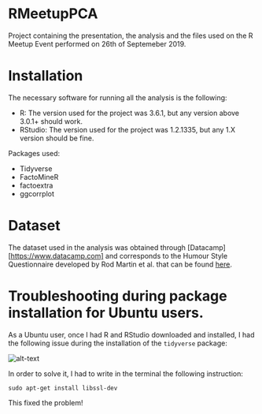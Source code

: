 # RMeetupPCA
Project containing the presentation, the analysis and the files used on the R Meetup Event performed on 26th of Septemeber 2019.

# Installation

The necessary software for running all the analysis is the following:

* R: The version used for the project was 3.6.1, but any version above 3.0.1+ should work.
* RStudio: The version used for the project was 1.2.1335, but any 1.X version should be fine.

Packages used:

* Tidyverse
* FactoMineR
* factoextra
* ggcorrplot

# Dataset 

The dataset used in the analysis was obtained through [Datacamp][https://www.datacamp.com] and corresponds to the Humour Style Questionnaire developed by Rod Martin et al. that can be found [here](http://www.humorstyles.com/).  

# Troubleshooting during package installation for Ubuntu users.

As a Ubuntu user, once I had R and RStudio downloaded and installed, I had the following issue during the installation of the `tidyverse` package:

![alt-text](https://github.com/rubengura/RMeetupPCA/images/"tidyverse_error.png" "Click to expand")

In order to solve it, I had to write in the terminal the following instruction:

`sudo apt-get install libssl-dev`

This fixed the problem!
